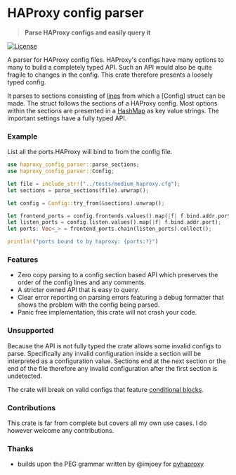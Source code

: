 # HAProxy config parser

> **Parse HAProxy configs and easily query it**

<!-- [![Crates.io](https://img.shields.io/crates/v/dbstruct?style=flat-square)](https://crates.io/crates/dbstruct) -->
<!-- [![Crates.io](https://img.shields.io/crates/d/dbstruct?style=flat-square)](https://crates.io/crates/dbstruct) -->
<!-- [![API](https://docs.rs/dbstruct/badge.svg)](https://docs.rs/dbstruct) -->
[![License](https://img.shields.io/badge/license-MIT-blue?style=flat-square)](LICENSE-MIT)

A parser for HAProxy config files. HAProxy's configs have many options to many to build a completely typed API. Such an API would also be quite fragile to changes in the config. This crate therefore presents a loosely typed config. 

It parses to sections consisting of [lines](sections::Line) from which a [Config] struct can be made. The struct follows the sections of a HAProxy config. Most options within the sections are presented in a [HashMap](std::collections::HashMap) as key value strings. The important settings have a fully typed API.

### Example
List all the ports HAProxy will bind to from the config file.
```rust
use haproxy_config_parser::parse_sections;
use haproxy_config_parser::Config;

let file = include_str!("../tests/medium_haproxy.cfg");
let sections = parse_sections(file).unwrap();

let config = Config::try_from(&sections).unwrap();

let frontend_ports = config.frontends.values().map(|f| f.bind.addr.port);
let listen_ports = config.listen.values().map(|f| f.bind.addr.port);
let ports: Vec<_> = frontend_ports.chain(listen_ports).collect();

println!("ports bound to by haproxy: {ports:?}")
```

### Features
 - Zero copy parsing to a config section based API which preserves the order of the config lines and any comments.
 - A stricter owned API that is easy to query.
 - Clear error reporting on parsing errors featuring a debug formatter that shows the problem with the config being parsed.
 - Panic free implementation, this crate will not crash your code.

### Unsupported
Because the API is not fully typed the crate allows some invalid configs to parse. Specifically any invalid configuration inside a section will be interpreted as a configuration value. Sections end at the next section or the end of the file therefore any invalid configuration after the first section is undetected. 

The crate will break on valid configs that feature [conditional blocks](https://www.haproxy.com/documentation/hapee/latest/onepage/#2.4). 

### Contributions
This crate is far from complete but covers all my own use cases. I do however welcome any contributions.

### Thanks
- builds upon the PEG grammar written by @imjoey for [pyhaproxy](https://github.com/imjoey/pyhaproxy)
